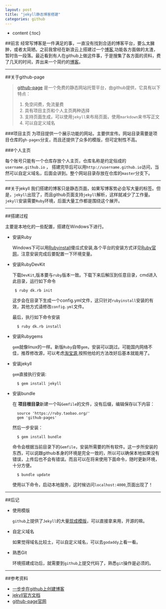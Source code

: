 ```yaml
---
layout: post
title: "jekyll静态博客搭建"
categories: github
---
```


* content
{:toc}

##前言
经常写博客是一件满足的事，一直没有找到合适的博客平台，要么太臃肿，或者太简陋。之前我曾经在新浪云上搭建过一个[博客](http://mnichangxin.sinaapp.com),功能各方面做的太渣，暂时告一段落。最近看到有人在github上做这件事，于是搜集了各方面的资料，费了几天的时间，弄出来一个简约的[博客](http://mnichangxin.github.io)。

---

##关于github-page
>   [github-page](https://pages.github.com/)
>   是一个免费的静态网站托管平台，由github提供，它具有以下特点：
>
>   1. 免空间费，免流量费
>   2. 具有项目主页和个人主页两种选择
>   3. 支持页面生成，可以使用`jekyll`来布局页面，使用`markdown`来书写正文
>   4. 可以自定义域名

###项目主页
为项目提供一个展示功能的网站，主要供宣传。网站目录需要是项目仓库的`gh-pages`分支，而且还提供了众多的模版，但可定制性不高。

###个人主页

每个账号只能有一个仓库存放个人主页，仓库名称是约定俗成的`username.github.io` ，
搭建完毕后可以用`http://username.github.io`访问，当然可以自定义域名，后面会讲到。整个网站目录存放在仓库的`master`分支下。

---

##关于jekyll
我们搭建的博客只是静态页面，如果写博客势必会写大量的标签。但是，`jekyll`出现了，而且github页面支持`jekyll`解析，这样就减少了工作量。`jekyll`安装需要`Ruby`环境，后面大量工作都是围绕这个展开。

---

##搭建过程

主要是本地化的一些配置，搭建在Windows下进行。

* 安装Ruby

    Windows下可以用[Rubyinstall](http://rubyinstaller.org/downloads/)傻瓜式安装,各个平台的安装方式详见[Ruby官网](http://www.ruby-lang.org/zh_cn/downloads/)，注意安装完成后要配置一下环境变量。

* 安装RubyDevKit

    下载`DevKit`,版本要与`ruby`版本一致。下载下来后解压到任意目录，cmd进入此目录，运行如下命令
    
       $ ruby dk.rb init

    这步会在目录下生成一个config.yml文件，这只针对`rubyinstall`安装的有效，其他方式请修改`config.yml`文件。

    最后，执行如下命令安装

        $ ruby dk.rb install

* 安装Rubygems

    `gem`就像linux的一样。新版`Ruby`自带`gem`，安装可以跳过。可能国内网络不佳，推荐修改源，可以考虑[淘宝源](https://ruby.taobao.org/),按照他给的方法改好后基本就能用了。

* 安装jekyll

    `gem`直接执行安装:

        $ gem install jekyll

* 安装bundle
    
    在 **项目根目录**新建一个叫`Gemfile`的文件，没有后缀，编辑保存以下内容：

        source 'https://ruby.taobao.org/'
        gem 'github-pages'

    然后一步安装：

        $ gem install bundle

    命令会根据当前目录下的`Gemfile`，安装所需要的所有软件。这一步所安装的东西，可以说跟github本身的环境是完全一致的，所以可以确保本地如果没有错误，上传后也不会有错误。而且可以在将来使用下面命令，随时更新环境，十分方便。

        $ bundle update

    使用以下命令，启动本地服务，这时候访问`localhost:4000`,页面出现了！

---

##后记

* 使用模版

    `github`上提供了`Jekyll`的大量[现成模版](http://jekyllthemes.org/)，可以直接拿来用，开源的嘛。

* 自定义域名

    如果觉得域名比较土，可以自定义域名，可以去`godaddy`上看一看。

* 熟悉Git
    
    环境搭建成功后，就需要到`github`上提交代码了，熟悉`git`操作是必须的。

---

##参考资料

* [一步步在github上创建博客](http://www.pchou.info/web-build/2014/07/04/build-github-blog-page-08.html)
* [jekyll官方文档](http://jekyll.bootcss.com/docs/home/)
* [github-page官网](https://pages.github.com/)


    






